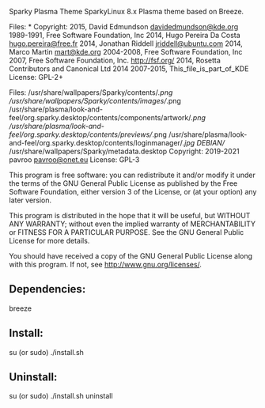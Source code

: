 Sparky Plasma Theme
SparkyLinux 8.x Plasma theme based on Breeze.

Files: *
Copyright: 2015, David Edmundson <davidedmundson@kde.org>
           1989-1991, Free Software Foundation, Inc
           2014, Hugo Pereira Da Costa <hugo.pereira@free.fr>
           2014, Jonathan Riddell <jriddell@ubuntu.com>
           2014, Marco Martin <mart@kde.org>
           2004-2008, Free Software Foundation, Inc
           2007, Free Software Foundation, Inc. <http://fsf.org/>
           2014, Rosetta Contributors and Canonical Ltd 2014
           2007-2015, This_file_is_part_of_KDE
License: GPL-2+

Files:
	/usr/share/wallpapers/Sparky/contents/*.png
	/usr/share/wallpapers/Sparky/contents/images/*.png
	/usr/share/plasma/look-and-feel/org.sparky.desktop/contents/components/artwork/*.png
	/usr/share/plasma/look-and-feel/org.sparky.desktop/contents/previews/*.png
	/usr/share/plasma/look-and-feel/org.sparky.desktop/contents/loginmanager/*.jpg
	DEBIAN/*
       /usr/share/wallpapers/Sparky/metadata.desktop
Copyright: 2019-2021 pavroo <pavroo@onet.eu>
License: GPL-3

This program is free software: you can redistribute it and/or modify
it under the terms of the GNU General Public License as published by
the Free Software Foundation, either version 3 of the License, or
(at your option) any later version.

This program is distributed in the hope that it will be useful,
but WITHOUT ANY WARRANTY; without even the implied warranty of
MERCHANTABILITY or FITNESS FOR A PARTICULAR PURPOSE.  See the
GNU General Public License for more details.

You should have received a copy of the GNU General Public License
along with this program.  If not, see <http://www.gnu.org/licenses/>.

Dependencies:
-------------
breeze

Install:
-------------
su (or sudo) 
./install.sh

Uninstall:
-------------
su (or sudo)
./install.sh uninstall
